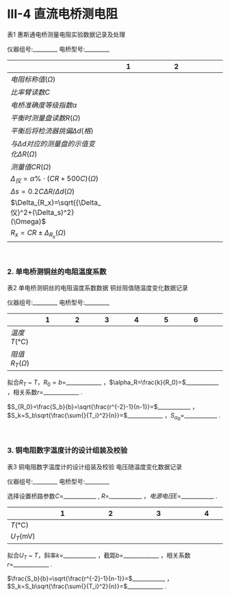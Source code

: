 # III-4 直流电桥测电阻

表1 惠斯通电桥测量电阻实验数据记录及处理

仪器组号:_________ 电桥型号:_________

|     | &nbsp;&nbsp;&nbsp;&nbsp;&nbsp;&nbsp;&nbsp;&nbsp;&nbsp;&nbsp;1&nbsp;&nbsp;&nbsp;&nbsp;&nbsp;&nbsp;&nbsp;&nbsp;&nbsp;&nbsp; | &nbsp;&nbsp;&nbsp;&nbsp;&nbsp;&nbsp;&nbsp;&nbsp;&nbsp;&nbsp;2&nbsp;&nbsp;&nbsp;&nbsp;&nbsp;&nbsp;&nbsp;&nbsp;&nbsp;&nbsp; | &nbsp;&nbsp;&nbsp;&nbsp;&nbsp;&nbsp;&nbsp;&nbsp;&nbsp;&nbsp;3&nbsp;&nbsp;&nbsp;&nbsp;&nbsp;&nbsp;&nbsp;&nbsp;&nbsp;&nbsp; | &nbsp;&nbsp;&nbsp;&nbsp;&nbsp;&nbsp;&nbsp;&nbsp;&nbsp;&nbsp;4&nbsp;&nbsp;&nbsp;&nbsp;&nbsp;&nbsp;&nbsp;&nbsp;&nbsp;&nbsp; | &nbsp;&nbsp;&nbsp;&nbsp;&nbsp;&nbsp;&nbsp;&nbsp;&nbsp;&nbsp;5&nbsp;&nbsp;&nbsp;&nbsp;&nbsp;&nbsp;&nbsp;&nbsp;&nbsp;&nbsp; |
| :--- | :---: | :---: | :---: | :---: | :---: |
| $电阻标称值(\Omega)$ |
| $比率臂读数C$ |
| $电桥准确度等级指数\alpha$ |
| $平衡时测量盘读数R(\Omega)$ |
| $平衡后将检流器挑偏\Delta d(格)$ |
| $与\Delta d 对应的测量盘的示值变化\Delta R(\Omega)$ |
| $测量值CR(\Omega)$ |
| $\Delta_仪=\alpha\%\cdot(CR+500C)(\Omega)$ |
| $\Delta s=0.2C\Delta R/\Delta d(\Omega)$ |
| $\Delta_{R_x}=\sqrt{{\Delta_仪}^2+(\Delta_s)^2}(\Omega)$ |
| $R_x=CR\pm \Delta_{R_x}(\Omega)$ |

&emsp;

### **2. 单电桥测铜丝的电阻温度系数**

表2 单电桥测铜丝的电阻温度系数数据 铜丝阻值随温度变化数据记录

仪器组号:_________ 电桥型号:_________

|     | &nbsp;&nbsp;&nbsp;&nbsp;&nbsp;1&nbsp;&nbsp;&nbsp;&nbsp;&nbsp; | &nbsp;&nbsp;&nbsp;&nbsp;&nbsp;2&nbsp;&nbsp;&nbsp;&nbsp;&nbsp; | &nbsp;&nbsp;&nbsp;&nbsp;&nbsp;3&nbsp;&nbsp;&nbsp;&nbsp;&nbsp; | &nbsp;&nbsp;&nbsp;&nbsp;&nbsp;4&nbsp;&nbsp;&nbsp;&nbsp;&nbsp; | &nbsp;&nbsp;&nbsp;&nbsp;&nbsp;5&nbsp;&nbsp;&nbsp;&nbsp;&nbsp; | &nbsp;&nbsp;&nbsp;&nbsp;&nbsp;6&nbsp;&nbsp;&nbsp;&nbsp;&nbsp; | &nbsp;&nbsp;&nbsp;&nbsp;&nbsp;7&nbsp;&nbsp;&nbsp;&nbsp;&nbsp; | &nbsp;&nbsp;&nbsp;&nbsp;&nbsp;8&nbsp;&nbsp;&nbsp;&nbsp;&nbsp; | &nbsp;&nbsp;&nbsp;&nbsp;&nbsp;9&nbsp;&nbsp;&nbsp;&nbsp;&nbsp; | &nbsp;&nbsp;&nbsp;&nbsp;&nbsp;10&nbsp;&nbsp;&nbsp;&nbsp;&nbsp; |
| :--- | :---: | :---: | :---: | :---: | :---: | :---: | :---: | :---: | :---: | :---: |
| $温度T($&deg;C$)$ |
| $阻值R_T(\Omega)$ |

拟合$R_T$ ~ $T$，$R_0=b=$_____________ ，$\alpha_R=\frac{k}{R_0}=$____________ ，相关系数$r=$_____________ .

$S_{R_0}=\frac{S_b}{b}=\sqrt{\frac{r^{-2}-1}{n-1}}=$____________ ，$S_k=S_b\sqrt{\frac{\sum{}{T_i}^2}{n}}=$_____________ ，$S_{\alpha_R}=$____________ .

&emsp;

### **3. 铜电阻数字温度计的设计组装及校验**

表3 铜电阻数字温度计的设计组装及校验 电压随温度变化数据记录

仪器组号:_________ 电桥型号:_________

选择设置桥路参数$C=$____________ , $R=$____________ ，$电源电压E=$____________ .

|     | &nbsp;&nbsp;&nbsp;&nbsp;&nbsp;&nbsp;&nbsp;&nbsp;&nbsp;&nbsp;1&nbsp;&nbsp;&nbsp;&nbsp;&nbsp;&nbsp;&nbsp;&nbsp;&nbsp;&nbsp; | &nbsp;&nbsp;&nbsp;&nbsp;&nbsp;&nbsp;&nbsp;&nbsp;&nbsp;&nbsp;2&nbsp;&nbsp;&nbsp;&nbsp;&nbsp;&nbsp;&nbsp;&nbsp;&nbsp;&nbsp; | &nbsp;&nbsp;&nbsp;&nbsp;&nbsp;&nbsp;&nbsp;&nbsp;&nbsp;&nbsp;3&nbsp;&nbsp;&nbsp;&nbsp;&nbsp;&nbsp;&nbsp;&nbsp;&nbsp;&nbsp; | &nbsp;&nbsp;&nbsp;&nbsp;&nbsp;&nbsp;&nbsp;&nbsp;&nbsp;&nbsp;4&nbsp;&nbsp;&nbsp;&nbsp;&nbsp;&nbsp;&nbsp;&nbsp;&nbsp;&nbsp; | &nbsp;&nbsp;&nbsp;&nbsp;&nbsp;&nbsp;&nbsp;&nbsp;&nbsp;&nbsp;5&nbsp;&nbsp;&nbsp;&nbsp;&nbsp;&nbsp;&nbsp;&nbsp;&nbsp;&nbsp; |
| :--- | :---: | :---: | :---: | :---: | :---: |
| $T$(&deg;C) |
| $U_T$(mV) |

拟合$U_T$ ~ $T$，斜率$k=$____________ ，截距$b=$_____________ ，相关系数$r=$_____________ .

$\frac{S_b}{b}=\sqrt{\frac{r^{-2}-1}{n-1}}=$____________ ，$S_k=S_b\sqrt{\frac{\sum{}{T_i}^2}{n}}=$_____________ .
